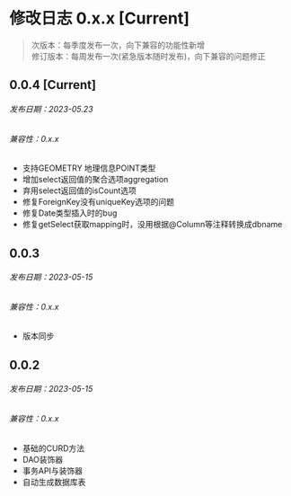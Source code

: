 # 修改日志 0.x.x [Current]

> 次版本：每季度发布一次，向下兼容的功能性新增  
> 修订版本：每周发布一次(紧急版本随时发布)，向下兼容的问题修正

## 0.0.4 [Current] 
###### 发布日期：2023-05.23
###### 兼容性：0.x.x

+ 支持GEOMETRY 地理信息POINT类型
+ 增加select返回值的聚合选项aggregation
+ 弃用select返回值的isCount选项
+ 修复ForeignKey没有uniqueKey选项的问题
+ 修复Date类型插入时的bug
+ 修复getSelect获取mapping时，没用根据@Column等注释转换成dbname

## 0.0.3
###### 发布日期：2023-05-15
###### 兼容性：0.x.x

+ 版本同步


## 0.0.2
###### 发布日期：2023-05-15
###### 兼容性：0.x.x

+ 基础的CURD方法
+ DAO装饰器
+ 事务API与装饰器
+ 自动生成数据库表